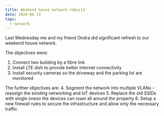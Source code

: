 ```yaml
---
title: Weekend house network rebuild
date: 2024-06-13
tags:
  - network
---
```


Last Wednesday me and my friend Ondra did significant refresh to our weekend house network.

The objectives were:
1. Connect two building by a fibre link
2. Install LTE dish to provide better Internet connectivity
3. Install security cameras so the driveway and the parking lot are monitored

The further objectives are:
4. Segment the network into multiple VLANs - reassign the existing networking and IoT devices
5. Replace the old SSIDs with single oneso the devices can roam all around the property
6. Setup a new firewall rules to secure the infrastructure and allow only the necessary traffic

<!--more-->

